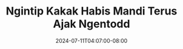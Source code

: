 --- 
title: "Ngintip Kakak Habis Mandi Terus Ajak Ngentodd"
description: "streaming  video bokep Ngintip Kakak Habis Mandi Terus Ajak Ngentodd telegram    "
date: 2024-07-11T04:07:00-08:00
file_code: "pyuksqtxpz3j"
draft: false
cover: "dyy8b6yg4kybjzqi.jpg"
tags: ["Ngintip", "Kakak", "Habis", "Mandi", "Terus", "Ajak", "Ngentodd", "bokep-indo", "bokep-viral", "bokep-ig"]
length: 490
fld_id: "1235893"
foldername: "Asupan Ngintip"
categories: ["Asupan Ngintip"]
views: 341
---